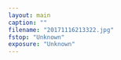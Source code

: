 ```yaml
---
layout: main
caption: ""
filename: "20171116213322.jpg"
fstop: "Unknown"
exposure: "Unknown"
---
```


